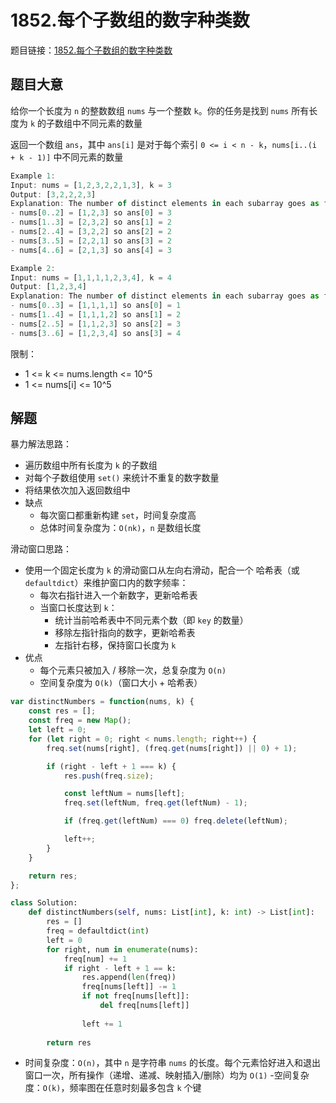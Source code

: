 # 1852.每个子数组的数字种类数

题目链接：[1852.每个子数组的数字种类数](https://leetcode.cn/problems/distinct-numbers-in-each-subarray/)

## 题目大意

给你一个长度为 `n` 的整数数组 `nums` 与一个整数 `k`。你的任务是找到 `nums` 所有长度为 `k` 的子数组中不同元素的数量

返回一个数组 `ans`，其中 `ans[i]` 是对于每个索引 `0 <= i < n - k`，`nums[i..(i + k - 1)]` 中不同元素的数量

```js
Example 1:
Input: nums = [1,2,3,2,2,1,3], k = 3
Output: [3,2,2,2,3]
Explanation: The number of distinct elements in each subarray goes as follows:
- nums[0..2] = [1,2,3] so ans[0] = 3
- nums[1..3] = [2,3,2] so ans[1] = 2
- nums[2..4] = [3,2,2] so ans[2] = 2
- nums[3..5] = [2,2,1] so ans[3] = 2
- nums[4..6] = [2,1,3] so ans[4] = 3

Example 2:
Input: nums = [1,1,1,1,2,3,4], k = 4
Output: [1,2,3,4]
Explanation: The number of distinct elements in each subarray goes as follows:
- nums[0..3] = [1,1,1,1] so ans[0] = 1
- nums[1..4] = [1,1,1,2] so ans[1] = 2
- nums[2..5] = [1,1,2,3] so ans[2] = 3
- nums[3..6] = [1,2,3,4] so ans[3] = 4
```

限制：
- 1 <= k <= nums.length <= 10^5
- 1 <= nums[i] <= 10^5

## 解题

暴力解法思路：
- 遍历数组中所有长度为 `k` 的子数组
- 对每个子数组使用 `set()` 来统计不重复的数字数量
- 将结果依次加入返回数组中
- 缺点
  - 每次窗口都重新构建 `set`，时间复杂度高
  - 总体时间复杂度为：`O(nk)`，`n` 是数组长度

滑动窗口思路：
- 使用一个固定长度为 `k` 的滑动窗口从左向右滑动，配合一个 哈希表（或 `defaultdict`）来维护窗口内的数字频率：
  - 每次右指针进入一个新数字，更新哈希表
  - 当窗口长度达到 `k`：
    - 统计当前哈希表中不同元素个数（即 `key` 的数量）
    - 移除左指针指向的数字，更新哈希表
    - 左指针右移，保持窗口长度为 `k`
- 优点
  - 每个元素只被加入 / 移除一次，总复杂度为 `O(n)`
  - 空间复杂度为 `O(k)`（窗口大小 + 哈希表）

```js
var distinctNumbers = function(nums, k) {
    const res = [];
    const freq = new Map();
    let left = 0;
    for (let right = 0; right < nums.length; right++) {
        freq.set(nums[right], (freq.get(nums[right]) || 0) + 1);

        if (right - left + 1 === k) {
            res.push(freq.size);

            const leftNum = nums[left];
            freq.set(leftNum, freq.get(leftNum) - 1);

            if (freq.get(leftNum) === 0) freq.delete(leftNum);

            left++;
        }
    }

    return res;
};
```
```python
class Solution:
    def distinctNumbers(self, nums: List[int], k: int) -> List[int]:
        res = []
        freq = defaultdict(int)
        left = 0
        for right, num in enumerate(nums):
            freq[num] += 1
            if right - left + 1 == k:
                res.append(len(freq))
                freq[nums[left]] -= 1
                if not freq[nums[left]]:
                    del freq[nums[left]]
                
                left += 1
        
        return res
```

- 时间复杂度：`O(n)`，其中 `n` 是字符串 `nums` 的长度。每个元素恰好进入和退出窗口一次，所有操作（递增、递减、映射插入/删除）均为 `O(1)`
-空间复杂度：`O(k)`，频率图在任意时刻最多包含 `k` 个键